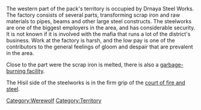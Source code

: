 The western part of the pack's territory is occupied by Drnaya Steel
Works. The factory consists of several parts, transforming scrap iron
and raw materials to pipes, beams and other large steel constructs. The
steelworks are one of the biggest employers in the area, and has
considerable security. It is not known if it is involved with the mafia
that runs a lot of the district's business. Work at the factory is
harsh, and the low pay is one of the contributors to the general
feelings of gloom and despair that are prevalent in the area.

Close to the part were the scrap iron is melted, there is also a
[garbage-burning facility](garbage-burning_facility "wikilink").

The Hisil side of the steelworks is in the firm grip of the [court of
fire and steel](Spirits_of_Fire_and_Steel "wikilink").

[Category:Werewolf](Category:Werewolf "wikilink")
[Category:Territory](Category:Territory "wikilink")